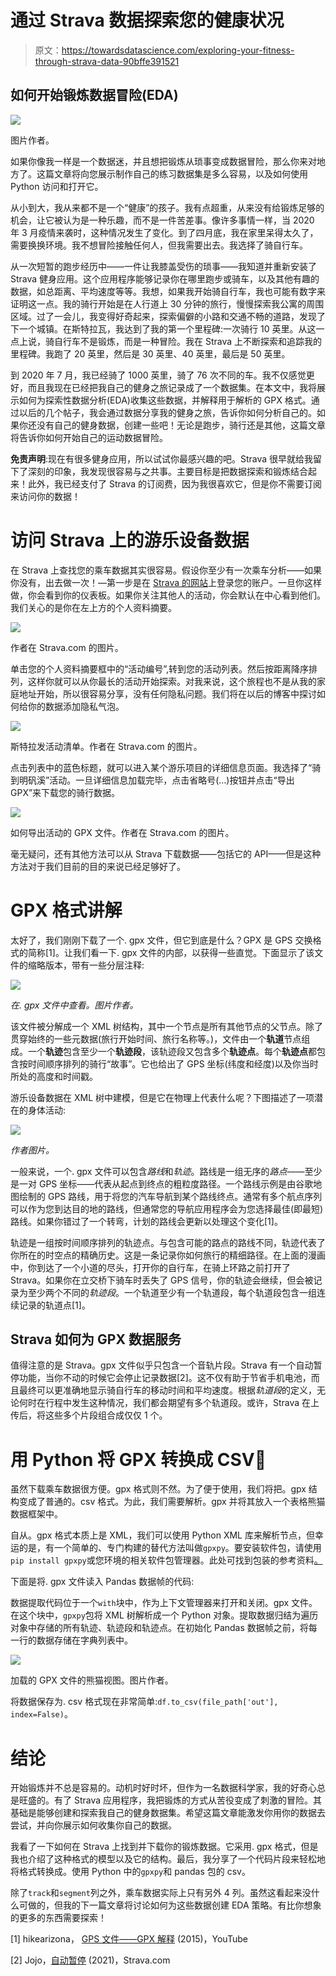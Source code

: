 # 通过 Strava 数据探索您的健康状况

> 原文：<https://towardsdatascience.com/exploring-your-fitness-through-strava-data-90bffe391521>

## **如何开始锻炼数据冒险(EDA)**

![](img/9ed3d724df5ca50ec6437b3778041908.png)

图片作者。

如果你像我一样是一个数据迷，并且想把锻炼从琐事变成数据冒险，那么你来对地方了。这篇文章将向您展示制作自己的练习数据集是多么容易，以及如何使用 Python 访问和打开它。

从小到大，我从来都不是一个“健康”的孩子。我有点超重，从来没有给锻炼足够的机会，让它被认为是一种乐趣，而不是一件苦差事。像许多事情一样，当 2020 年 3 月疫情来袭时，这种情况发生了变化。到了四月底，我在家里呆得太久了，需要换换环境。我不想冒险接触任何人，但我需要出去。我选择了骑自行车。

从一次短暂的跑步经历中——一件让我膝盖受伤的琐事——我知道并重新安装了 Strava 健身应用。这个应用程序能够记录你在哪里跑步或骑车，以及其他有趣的数据，如总距离、平均速度等等。我想，如果我开始骑自行车，我也可能有数字来证明这一点。我的骑行开始是在人行道上 30 分钟的旅行，慢慢探索我公寓的周围区域。过了一会儿，我变得好奇起来，探索偏僻的小路和交通不畅的道路，发现了下一个城镇。在斯特拉瓦，我达到了我的第一个里程碑:一次骑行 10 英里。从这一点上说，骑自行车不是锻炼，而是一种冒险。我在 Strava 上不断探索和追踪我的里程碑。我跑了 20 英里，然后是 30 英里、40 英里，最后是 50 英里。

到 2020 年 7 月，我已经骑了 1000 英里，骑了 76 次不同的车。我不仅感觉更好，而且我现在已经把我自己的健身之旅记录成了一个数据集。在本文中，我将展示如何为探索性数据分析(EDA)收集这些数据，并解释用于解析的 GPX 格式。通过以后的几个帖子，我会通过数据分享我的健身之旅，告诉你如何分析自己的。如果你还没有自己的健身数据，创建一些吧！无论是跑步，骑行还是其他，这篇文章将告诉你如何开始自己的运动数据冒险。

**免责声明**:现在有很多健身应用，所以试试你最感兴趣的吧。Strava 很早就给我留下了深刻的印象，我发现很容易与之共事。主要目标是把数据探索和锻炼结合起来！此外，我已经支付了 Strava 的订阅费，因为我很喜欢它，但是你不需要订阅来访问你的数据！

# **访问 Strava 上的游乐设备**数据

在 Strava 上查找您的乘车数据其实很容易。假设你至少有一次乘车分析——如果你没有，出去做一次！—第一步是在 [Strava 的网站](https://www.strava.com/)上登录您的账户。一旦你这样做，你会看到你的仪表板。如果你关注其他人的活动，你会默认在中心看到他们。我们关心的是你在左上方的个人资料摘要。

![](img/c7e6bde42c91fbe737c7e892c2841490.png)

作者在 Strava.com 的图片。

单击您的个人资料摘要框中的“活动编号”,转到您的活动列表。然后按距离降序排列，这样你就可以从你最长的活动开始探索。对我来说，这个旅程也不是从我的家庭地址开始，所以很容易分享，没有任何隐私问题。我们将在以后的博客中探讨如何给你的数据添加隐私气泡。

![](img/7f440c16f4bb531719527da6c1a5bc77.png)

斯特拉发活动清单。作者在 Strava.com 的图片。

点击列表中的蓝色标题，就可以进入某个游乐项目的详细信息页面。我选择了“骑到明矾溪”活动。一旦详细信息加载完毕，点击省略号(…)按钮并点击“导出 GPX”来下载您的骑行数据。

![](img/0cba4977c990dc808c87a4dbdf03ccf8.png)

如何导出活动的 GPX 文件。作者在 Strava.com 的图片。

毫无疑问，还有其他方法可以从 Strava 下载数据——包括它的 API——但是这种方法对于我们目前的目的来说已经足够好了。

# **GPX 格式讲解**

太好了，我们刚刚下载了一个. gpx 文件，但它到底是什么？GPX 是 GPS 交换格式的简称[1]。让我们看一下. gpx 文件的内部，以获得一些直觉。下面显示了该文件的缩略版本，带有一些分层注释:

![](img/ae482afae391c7673361cd9b4dc3826e.png)

*在. gpx 文件中查看。图片作者。*

该文件被分解成一个 XML 树结构，其中一个<gpx>节点是所有其他节点的父节点。除了贯穿始终的一些元数据(旅行开始时间、旅行名称等。)，文件由一个**轨道**节点组成。一个**轨迹**包含至少一个**轨迹段**，该轨迹段又包含多个**轨迹点**。每个**轨迹点**都包含按时间顺序排列的骑行“故事”。它也给出了 GPS 坐标(纬度和经度)以及你当时所处的高度和时间戳。</gpx>

游乐设备数据在 XML 树中建模，但是它在物理上代表什么呢？下图描述了一项潜在的身体活动:

![](img/a60465944178ba09d7bf71a1b12f671e.png)

*作者图片。*

一般来说，一个. gpx 文件可以包含*路线*和*轨迹*。路线是一组无序的*路点*——至少是一对 GPS 坐标——代表从起点到终点的粗粒度路径。一个路线示例是由谷歌地图绘制的 GPS 路线，用于将您的汽车导航到某个路线终点。通常有多个航点序列可以作为您到达目的地的路线，但通常您的导航应用程序会为您选择最佳(即最短)路线。如果你错过了一个转弯，计划的路线会更新以处理这个变化[1]。

轨迹是一组按时间顺序排列的轨迹点。与包含可能的路点的路线不同，轨迹代表了你所在的时空点的精确历史。这是一条记录你如何旅行的精细路径。在上面的漫画中，你到达了一个小道的尽头，打开你的自行车，在骑上环路之前打开了 Strava。如果你在立交桥下骑车时丢失了 GPS 信号，你的轨迹会继续，但会被记录为至少两个不同的*轨迹段*。一个轨道至少有一个轨道段，每个轨道段包含一组连续记录的轨道点[1]。

## **Strava 如何为 GPX 数据服务**

值得注意的是 Strava。gpx 文件似乎只包含一个音轨片段。Strava 有一个自动暂停功能，当你不动的时候它会停止记录数据[2]。这不仅有助于节省手机电池，而且最终可以更准确地显示骑自行车的移动时间和平均速度。根据*轨道段*的定义，无论何时在行程中发生这种情况，我们都会期望有多个轨道段。或许，Strava 在上传后，将这些多个片段组合成仅仅 1 个。

# **用 Python 将 GPX 转换成 CSV**🐍

虽然下载乘车数据很方便。gpx 格式则不然。为了便于使用，我们将把。gpx 结构变成了普通的。csv 格式。为此，我们需要解析。gpx 并将其放入一个表格熊猫数据框架中。

自从。gpx 格式本质上是 XML，我们可以使用 Python XML 库来解析节点，但幸运的是，有一个简单的、专门构建的替代方法叫做`gpxpy`。要安装软件包，请使用`pip install gpxpy`或您环境的相关软件包管理器。此处可找到包装的参考资料[。](https://github.com/tkrajina/gpxpy)

下面是将. gpx 文件读入 Pandas 数据帧的代码:

数据提取代码位于一个`with`块中，作为上下文管理器来打开和关闭。gpx 文件。在这个块中，`gpxpy`包将 XML 树解析成一个 Python 对象。提取数据归结为遍历对象中存储的所有轨迹、轨迹段和轨迹点。在初始化 Pandas 数据帧之前，将每一行的数据存储在字典列表中。

![](img/8a9d51d0db3d16a9c74b87f38c84ba6b.png)

加载的 GPX 文件的熊猫视图。图片作者。

将数据保存为. csv 格式现在非常简单:`df.to_csv(file_path['out'], index=False)`。

# **结论**

开始锻炼并不总是容易的。动机时好时坏，但作为一名数据科学家，我的好奇心总是旺盛的。有了 Strava 应用程序，我把锻炼的方式从苦役变成了刺激的冒险。其基础是能够创建和探索我自己的健身数据集。希望这篇文章能激发你用你的数据去尝试，并向你展示如何收集你自己的数据。

我看了一下如何在 Strava 上找到并下载你的锻炼数据。它采用. gpx 格式，但是我也介绍了这种格式的模型以及它的结构。最后，我分享了一个代码片段来轻松地将格式转换成。使用 Python 中的`gpxpy`和 pandas 包的 csv。

除了`track`和`segment`列之外，乘车数据实际上只有另外 4 列。虽然这看起来没什么可做的，但我的下一篇文章将讨论如何为这些数据创建 EDA 策略。有比你想象的更多的东西需要探索！

[1] hikearizona， [GPS 文件——GPX 解释](https://www.youtube.com/watch?app=desktop&v=9i2fViC6PLk) (2015)，YouTube

[2] Jojo，[自动暂停](https://support.strava.com/hc/en-us/articles/216917437-Auto-Pause) (2021)，Strava.com